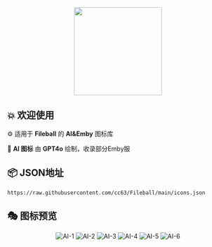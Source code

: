 <div align="center">
 <img src="https://raw.githubusercontent.com/cc63/Fileball/main/Fileball.png" width="200">
</div>

## 💥 欢迎使用

⚙️ 适用于 **Fileball** 的 **AI&Emby** 图标库

📝 **AI 图标** 由 **GPT4o** 绘制，收录部分Emby服


## 📦 **JSON地址**

```
https://raw.githubusercontent.com/cc63/Fileball/main/icons.json
```

## 🎭 图标预览
<div align="center">

![AI-1](https://raw.githubusercontent.com/cc63/Fileball/main/icons/AI-Traffic-Tank.png)
![AI-2](https://raw.githubusercontent.com/cc63/Fileball/main/icons/AI-Traffic-Car.png)
![AI-3](https://raw.githubusercontent.com/cc63/Fileball/main/icons/AI-Fruit-Pear.png)
![AI-4](https://raw.githubusercontent.com/cc63/Fileball/main/icons/AI-Fruit-Pomegranate.png)
![AI-5](https://raw.githubusercontent.com/cc63/Fileball/main/icons/AI-ZZZZ-GUGU-2.png)
![AI-6](https://raw.githubusercontent.com/cc63/Fileball/main/icons/AI-ZZZZ-GUGU-1.png)



</div>
